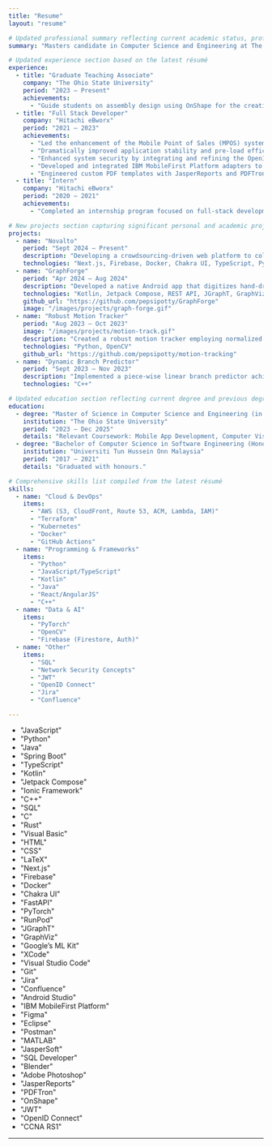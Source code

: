 ```yaml
---
title: "Resume"
layout: "resume"

# Updated professional summary reflecting current academic status, professional experience and project work
summary: "Masters candidate in Computer Science and Engineering at The Ohio State University with professional experience as a full stack developer and graduate teaching associate. Led enhancements of enterprise mobile platforms, resolved complex performance and security issues, and guided students in assembly design for 3D engineering projects. Passionate about building scalable web and mobile applications and exploring advanced machine learning techniques for innovative solutions."

# Updated experience section based on the latest résumé
experience:
  - title: "Graduate Teaching Associate"
    company: "The Ohio State University"
    period: "2023 – Present"
    achievements:
      - "Guide students on assembly design using OnShape for the creation of detailed 3D models for engineering projects."
  - title: "Full Stack Developer"
    company: "Hitachi eBworx"
    period: "2021 – 2023"
    achievements:
      - "Led the enhancement of the Mobile Point of Sales (MPOS) system for Great Eastern Malaysia, increasing customer engagement and sales efficiency through key development contributions and seamless two‑way data integration with GreatPlanner."
      - "Dramatically improved application stability and pre‑load efficiency by identifying and resolving a critical memory leak using XCode’s memory graph debugger."
      - "Enhanced system security by integrating and refining the OpenID Connect authentication protocol with JWT, addressing weak pseudo‑random number generator issues, and developing a robust password hash salting algorithm for offline user authentication."
      - "Developed and integrated IBM MobileFirst Platform adapters to support CRUD operations with a SQL database backend, improving data handling and operational efficiency."
      - "Engineered custom PDF templates with JasperReports and PDFTron for dynamic report generation, facilitating effective code migration across VSIT, SIT, UAT, and production environments."
  - title: "Intern"
    company: "Hitachi eBworx"
    period: "2020 – 2021"
    achievements:
      - "Completed an internship program focused on full‑stack development and gained practical experience contributing to software development and integration tasks."

# New projects section capturing significant personal and academic projects
projects:
  - name: "Novalto"
    period: "Sept 2024 – Present"
    description: "Developing a crowdsourcing‑driven web platform to collect high‑quality question‑answer datasets spanning diverse knowledge domains. The platform facilitates fine‑tuning of localized large language models (LLMs) through advanced techniques like Direct Preference Optimization (DPO), enabling the creation of domain‑specific LLMs."
    technologies: "Next.js, Firebase, Docker, Chakra UI, TypeScript, Python, FastAPI, PyTorch, RunPod"
  - name: "GraphForge"
    period: "Apr 2024 – Aug 2024"
    description: "Developed a native Android app that digitizes hand‑drawn Dungeons & Dragons maps into graph visualizations using an LLM, supporting dynamic node and edge modifications. Implemented on‑device image pre‑processing with Google’s ML Kit to enhance accuracy before visualization."
    technologies: "Kotlin, Jetpack Compose, REST API, JGraphT, GraphViz, Google’s ML Kit"
    github_url: "https://github.com/pepsipotty/GraphForge"
    image: "/images/projects/graph-forge.gif"
  - name: "Robust Motion Tracker"
    period: "Aug 2023 – Oct 2023"
    image: "/images/projects/motion-track.gif"
    description: "Created a robust motion tracker employing normalized cross correlation (NCC) and covariance tracking techniques that adaptively select between them to find the best match of a tracked object."
    technologies: "Python, OpenCV"
    github_url: "https://github.com/pepsipotty/motion-tracking"
  - name: "Dynamic Branch Predictor"
    period: "Sept 2023 – Nov 2023"
    description: "Implemented a piece‑wise linear branch predictor achieving a mis‑prediction rate of only 5.3 % with a predictor size of 64 KB."
    technologies: "C++"

# Updated education section reflecting current degree and previous degree
education:
  - degree: "Master of Science in Computer Science and Engineering (in progress)"
    institution: "The Ohio State University"
    period: "2023 – Dec 2025"
    details: "Relevant Coursework: Mobile App Development, Computer Vision, Cybersecurity, Algorithms, Computer Architecture, Network Security, Programming Languages, Data Mining."
  - degree: "Bachelor of Computer Science in Software Engineering (Honours)"
    institution: "Universiti Tun Hussein Onn Malaysia"
    period: "2017 – 2021"
    details: "Graduated with honours."

# Comprehensive skills list compiled from the latest résumé
skills:
  - name: "Cloud & DevOps"
    items:
      - "AWS (S3, CloudFront, Route 53, ACM, Lambda, IAM)"
      - "Terraform"
      - "Kubernetes"
      - "Docker"
      - "GitHub Actions"
  - name: "Programming & Frameworks"
    items:
      - "Python"
      - "JavaScript/TypeScript"
      - "Kotlin"
      - "Java"
      - "React/AngularJS"
      - "C++"
  - name: "Data & AI"
    items:
      - "PyTorch"
      - "OpenCV"
      - "Firebase (Firestore, Auth)"
  - name: "Other"
    items:
      - "SQL"
      - "Network Security Concepts"
      - "JWT"
      - "OpenID Connect"
      - "Jira"
      - "Confluence"

---
```

  - "JavaScript"
  - "Python"
  - "Java"
  - "Spring Boot"
  - "TypeScript"
  - "Kotlin"
  - "Jetpack Compose"
  - "Ionic Framework"
  - "C++"
  - "SQL"
  - "C"
  - "Rust"
  - "Visual Basic"
  - "HTML"
  - "CSS"
  - "LaTeX"
  - "Next.js"
  - "Firebase"
  - "Docker"
  - "Chakra UI"
  - "FastAPI"
  - "PyTorch"
  - "RunPod"
  - "JGraphT"
  - "GraphViz"
  - "Google’s ML Kit"
  - "XCode"
  - "Visual Studio Code"
  - "Git"
  - "Jira"
  - "Confluence"
  - "Android Studio"
  - "IBM MobileFirst Platform"
  - "Figma"
  - "Eclipse"
  - "Postman"
  - "MATLAB"
  - "JasperSoft"
  - "SQL Developer"
  - "Blender"
  - "Adobe Photoshop"
  - "JasperReports"
  - "PDFTron"
  - "OnShape"
  - "JWT"
  - "OpenID Connect"
  - "CCNA RS1"
---
